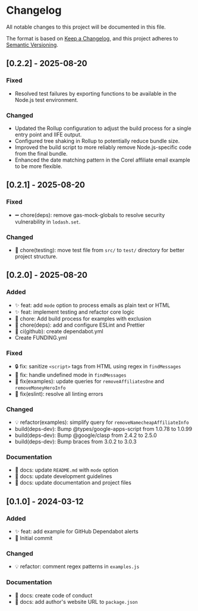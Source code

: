 # Changelog

All notable changes to this project will be documented in this file.

The format is based on [Keep a Changelog](https://keepachangelog.com/en/1.0.0/),
and this project adheres to [Semantic Versioning](https://semver.org/spec/v2.0.0.html).

## [0.2.2] - 2025-08-20

### Fixed
- Resolved test failures by exporting functions to be available in the Node.js test environment.

### Changed
- Updated the Rollup configuration to adjust the build process for a single entry point and IIFE output.
- Configured tree shaking in Rollup to potentially reduce bundle size.
- Improved the build script to more reliably remove Node.js-specific code from the final bundle.
- Enhanced the date matching pattern in the Corel affiliate email example to be more flexible.

## [0.2.1] - 2025-08-20

### Fixed
- ➖ chore(deps): remove gas-mock-globals to resolve security vulnerability in `lodash.set`.

### Changed
- 🚚 chore(testing): move test file from `src/` to `test/` directory for better project structure.

## [0.2.0] - 2025-08-20

### Added
- ✨ feat: add `mode` option to process emails as plain text or HTML
- ✨ feat: implement testing and refactor core logic
- 🔧 chore: Add build process for examples with exclusion
- 🔧 chore(deps): add and configure ESLint and Prettier
- 💚 ci(github): create dependabot.yml
- Create FUNDING.yml

### Fixed
- 🔒️ fix: sanitize `<script>` tags from HTML using regex in `findMessages`
- 🐛 fix: handle undefined mode in `findMessages`
- 🐛 fix(examples): update queries for `removeAffiliatesOne` and `removeMoneyHeroInfo`
- 🐛 fix(eslint): resolve all linting errors

### Changed
- 💡 refactor(examples): simplify query for `removeNamecheapAffiliateInfo`
- build(deps-dev): Bump @types/google-apps-script from 1.0.78 to 1.0.99
- build(deps-dev): Bump @google/clasp from 2.4.2 to 2.5.0
- build(deps-dev): Bump braces from 3.0.2 to 3.0.3

### Documentation
- 📝 docs: update `README.md` with `mode` option
- 📝 docs: update development guidelines
- 📝 docs: update documentation and project files

## [0.1.0] - 2024-03-12

### Added
- ✨ feat: add example for GitHub Dependabot alerts
- 🎉 Initial commit

### Changed
- 💡 refactor: comment regex patterns in `examples.js`

### Documentation
- 📄 docs: create code of conduct
- 📝 docs: add author's website URL to `package.json`